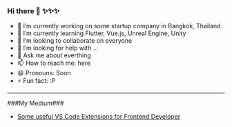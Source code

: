 ### Hi there 👋 ✨✨✨

- 🔭 I’m currently working on some startup company in Bangkok, Thailand
- 🌱 I’m currently learning Flutter, Vue.js, Unreal Engine, Unity
- 👯 I’m looking to collaborate on everyone
- 🤔 I’m looking for help with ...
- 💬 Ask me about everthing
- 📫 How to reach me: here
- 😄 Pronouns: Soon
- ⚡ Fun fact: :P

-----

###My Medium###
- [Some useful VS Code Extensions for Frontend Developer](https://blockz.medium.com/some-useful-vs-code-extensions-for-frontend-developer-ae830c5a0180)
